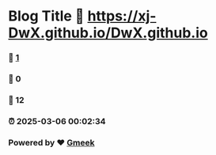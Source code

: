 # Blog Title :link: https://xj-DwX.github.io/DwX.github.io 
### :page_facing_up: [1](https://xj-DwX.github.io/DwX.github.io/tag.html) 
### :speech_balloon: 0 
### :hibiscus: 12 
### :alarm_clock: 2025-03-06 00:02:34 
### Powered by :heart: [Gmeek](https://github.com/Meekdai/Gmeek)
